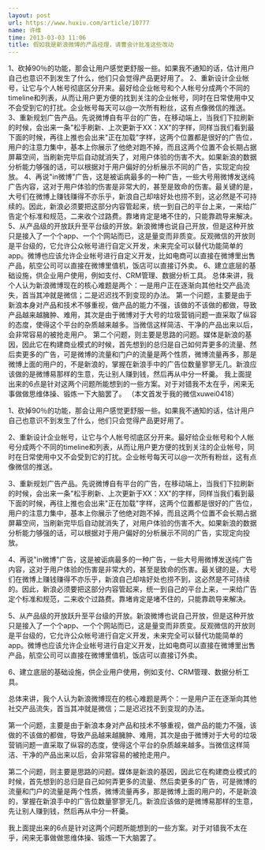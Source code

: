 ```yaml
---
layout: post
url: https://www.huxiu.com/article/10777
name: 许维
time: 2013-03-03 11:06
title: 假如我是新浪微博的产品经理，请曹会计批准这些改动
---
```

1、砍掉90％的功能，那会让用户感觉更舒服一些。如果我不通知的话，估计用户自己也意识不到发生了什么，他们只会觉得产品更好用了。 2、重新设计企业帐号，让它与个人帐号彻底区分开来。最好给企业帐号和个人帐号分成两个不同的timeline和列表，从而让用户更方便的找到关注的企业帐号，同时在日常使用中又不会受到它的打扰。企业帐号每天可以@一次所有粉丝，这有点像微信的推送。 3、重新规划广告产品。先说微博自有平台的广告，在移动端上，当我们下拉刷新的时候，会出来一条"松手刷新、上次更新于XX：XX"的字样，同样当我们看到最下面的时候，再往上推也会出来"正在加载"字样，这两个位置都是很好的广告位，用户的注意力集中，基本上你展示了他绝对跑不掉，而且这两个位置不会长期占据屏幕空间，当刷新完毕后自动就消失了，对用户体验的伤害不大。如果新浪的数据分析能力够强的话，可以根据对于用户偏好的分析展示不同的广告，实现定向投放。 4、再说"in微博"广告，这是被诟病最多的一种广告，一些大号用微博发送纯广告内容，这对于用户体验的伤害是非常大的，甚至是致命的伤害。最关键的是，大号们在微博上赚钱赚得不亦乐乎，新浪自己却啥好处也捞不到，这必然是不可持续的。因此，新浪必须要把这部分内容管起来，统一到自己的平台上来，一来给广告定个标准和规范，二来收个过路费。靠堵肯定是堵不住的，只能靠疏导来解决。 5、从产品级的开放跃升至平台级的开放。新浪微博也说自己开放，但是这种开放只是接入了一个个app、一个个网站而已，这是量变而非质变。反观微信的开放则是平台级的，它允许公众帐号进行自定义开发，未来完全可以替代功能简单的app。微博也应该允许企业帐号进行自定义开发，比如电商可以直接在微博里出售产品，航空公司可以直接在微博里值机，饭店可以直接订外卖。 6、建立底层的基础设施，供企业用户使用，例如支付、CRM管理、数据分析工具。 总体来讲，我个人认为新浪微博现在的核心难题是两个：一是用户正在逐渐向其他社交产品流失，首当其冲就是微信；二是迟迟找不到变现的办法。 第一个问题，主要是由于新浪本身对产品和技术不够重视，做产品的能力不强，该做的不该做的都做，导致产品越来越臃肿、难用，其次是由于微博对于大号的垃圾营销问题一直采取了纵容的态度，使得这个平台的杂质越来越多。当微信这样简洁、干净的产品出来以后，会非常容易的被抢走用户。 第二个问题，则主要是思路的问题。媒体是新浪的基因，因此它在构建商业模式的时候，首先想到的总归是自己如何弄更多的流量、然后卖更多的广告，可是微博的流量和门户的流量是两个性质，微博流量再多，那是微博上面的用户的，不是新浪的，掌握在新浪手中的广告位数量寥寥无几。新浪应该做的是微博易那样的生意，先让别人赚到钱，然后再从中分一杯羹。 我上面提出来的6点是针对这两个问题所能想到的一些方案。对于对错我不太在乎，闲来无事做做思维体操、锻炼一下大脑罢了。 （本文首发于我的微信xuwei0418）

1、砍掉90％的功能，那会让用户感觉更舒服一些。如果我不通知的话，估计用户自己也意识不到发生了什么，他们只会觉得产品更好用了。

2、重新设计企业帐号，让它与个人帐号彻底区分开来。最好给企业帐号和个人帐号分成两个不同的timeline和列表，从而让用户更方便的找到关注的企业帐号，同时在日常使用中又不会受到它的打扰。企业帐号每天可以@一次所有粉丝，这有点像微信的推送。

3、重新规划广告产品。先说微博自有平台的广告，在移动端上，当我们下拉刷新的时候，会出来一条"松手刷新、上次更新于XX：XX"的字样，同样当我们看到最下面的时候，再往上推也会出来"正在加载"字样，这两个位置都是很好的广告位，用户的注意力集中，基本上你展示了他绝对跑不掉，而且这两个位置不会长期占据屏幕空间，当刷新完毕后自动就消失了，对用户体验的伤害不大。如果新浪的数据分析能力够强的话，可以根据对于用户偏好的分析展示不同的广告，实现定向投放。

4、再说"in微博"广告，这是被诟病最多的一种广告，一些大号用微博发送纯广告内容，这对于用户体验的伤害是非常大的，甚至是致命的伤害。最关键的是，大号们在微博上赚钱赚得不亦乐乎，新浪自己却啥好处也捞不到，这必然是不可持续的。因此，新浪必须要把这部分内容管起来，统一到自己的平台上来，一来给广告定个标准和规范，二来收个过路费。靠堵肯定是堵不住的，只能靠疏导来解决。

5、从产品级的开放跃升至平台级的开放。新浪微博也说自己开放，但是这种开放只是接入了一个个app、一个个网站而已，这是量变而非质变。反观微信的开放则是平台级的，它允许公众帐号进行自定义开发，未来完全可以替代功能简单的app。微博也应该允许企业帐号进行自定义开发，比如电商可以直接在微博里出售产品，航空公司可以直接在微博里值机，饭店可以直接订外卖。

6、建立底层的基础设施，供企业用户使用，例如支付、CRM管理、数据分析工具。

总体来讲，我个人认为新浪微博现在的核心难题是两个：一是用户正在逐渐向其他社交产品流失，首当其冲就是微信；二是迟迟找不到变现的办法。

第一个问题，主要是由于新浪本身对产品和技术不够重视，做产品的能力不强，该做的不该做的都做，导致产品越来越臃肿、难用，其次是由于微博对于大号的垃圾营销问题一直采取了纵容的态度，使得这个平台的杂质越来越多。当微信这样简洁、干净的产品出来以后，会非常容易的被抢走用户。

第二个问题，则主要是思路的问题。媒体是新浪的基因，因此它在构建商业模式的时候，首先想到的总归是自己如何弄更多的流量、然后卖更多的广告，可是微博的流量和门户的流量是两个性质，微博流量再多，那是微博上面的用户的，不是新浪的，掌握在新浪手中的广告位数量寥寥无几。新浪应该做的是微博易那样的生意，先让别人赚到钱，然后再从中分一杯羹。

我上面提出来的6点是针对这两个问题所能想到的一些方案。对于对错我不太在乎，闲来无事做做思维体操、锻炼一下大脑罢了。

